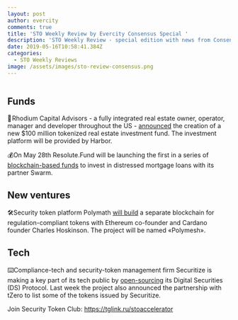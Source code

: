 ```yaml
---
layout: post
author: evercity
comments: true
title: 'STO Weekly Review by Evercity Consensus Special '
description: 'STO Weekly Review - special edition with news from Consensus 2019 in NYC '
date: 2019-05-16T10:58:41.384Z
categories:
  - STO Weekly Reviews
image: /assets/images/sto-review-consensus.png
---
```



![]()

## Funds

🏡 Rhodium Capital Advisors - a fully integrated real estate owner, operator, manager and developer throughout the US - [announced](https://medium.com/harborhq/rhodium-and-primary-capital-158d0802007e) the creation of a new $100 million tokenized real estate investment fund. The investment platform will be provided by Harbor. 

💰On May 28th Resolute.Fund will be launching the first in a series of [blockchain-based funds](https://twitter.com/resolutefund/status/1127996058766852096) to invest in distressed mortgage loans with its partner Swarm. 

## New ventures

🛠Security token platform Polymath [will build](https://cointelegraph.com/news/charles-hoskinson-to-launch-security-token-blockchain-with-polymath?utm_source=Telegram&utm_medium=social) a separate blockchain for regulation-compliant tokens with Ethereum co-founder and Cardano founder Charles Hoskinson. The project will  be named «Polymesh».

## Tech

⌨️Compliance-tech and security-token management firm Securitize is making a key part of its tech public by [open-sourcing](<https://www.coindesk.com/securitize-open-sources-its-protocol-partners-with-tzero-token-exchange >) its Digital Securities (DS) Protocol. Last week the project also announced the partnership with tZero to list some of the tokens issued by Securitize.

Join Security Token Club: <https://tglink.ru/stoaccelerator>
